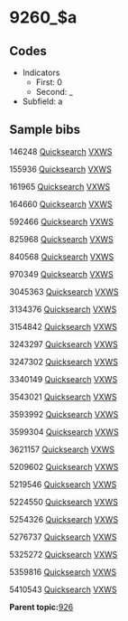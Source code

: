 # 9260\_$a

## Codes

-   Indicators
    -   First: 0
    -   Second: \_
-   Subfield: a

## Sample bibs

146248 [Quicksearch](https://search.library.yale.edu/catalog/146248) [VXWS](http://prodorbis.library.yale.edu:7014/vxws/GetHoldingsService?bibId=146248)

155936 [Quicksearch](https://search.library.yale.edu/catalog/155936) [VXWS](http://prodorbis.library.yale.edu:7014/vxws/GetHoldingsService?bibId=155936)

161965 [Quicksearch](https://search.library.yale.edu/catalog/161965) [VXWS](http://prodorbis.library.yale.edu:7014/vxws/GetHoldingsService?bibId=161965)

164660 [Quicksearch](https://search.library.yale.edu/catalog/164660) [VXWS](http://prodorbis.library.yale.edu:7014/vxws/GetHoldingsService?bibId=164660)

592466 [Quicksearch](https://search.library.yale.edu/catalog/592466) [VXWS](http://prodorbis.library.yale.edu:7014/vxws/GetHoldingsService?bibId=592466)

825968 [Quicksearch](https://search.library.yale.edu/catalog/825968) [VXWS](http://prodorbis.library.yale.edu:7014/vxws/GetHoldingsService?bibId=825968)

840568 [Quicksearch](https://search.library.yale.edu/catalog/840568) [VXWS](http://prodorbis.library.yale.edu:7014/vxws/GetHoldingsService?bibId=840568)

970349 [Quicksearch](https://search.library.yale.edu/catalog/970349) [VXWS](http://prodorbis.library.yale.edu:7014/vxws/GetHoldingsService?bibId=970349)

3045363 [Quicksearch](https://search.library.yale.edu/catalog/3045363) [VXWS](http://prodorbis.library.yale.edu:7014/vxws/GetHoldingsService?bibId=3045363)

3134376 [Quicksearch](https://search.library.yale.edu/catalog/3134376) [VXWS](http://prodorbis.library.yale.edu:7014/vxws/GetHoldingsService?bibId=3134376)

3154842 [Quicksearch](https://search.library.yale.edu/catalog/3154842) [VXWS](http://prodorbis.library.yale.edu:7014/vxws/GetHoldingsService?bibId=3154842)

3243297 [Quicksearch](https://search.library.yale.edu/catalog/3243297) [VXWS](http://prodorbis.library.yale.edu:7014/vxws/GetHoldingsService?bibId=3243297)

3247302 [Quicksearch](https://search.library.yale.edu/catalog/3247302) [VXWS](http://prodorbis.library.yale.edu:7014/vxws/GetHoldingsService?bibId=3247302)

3340149 [Quicksearch](https://search.library.yale.edu/catalog/3340149) [VXWS](http://prodorbis.library.yale.edu:7014/vxws/GetHoldingsService?bibId=3340149)

3543021 [Quicksearch](https://search.library.yale.edu/catalog/3543021) [VXWS](http://prodorbis.library.yale.edu:7014/vxws/GetHoldingsService?bibId=3543021)

3593992 [Quicksearch](https://search.library.yale.edu/catalog/3593992) [VXWS](http://prodorbis.library.yale.edu:7014/vxws/GetHoldingsService?bibId=3593992)

3599304 [Quicksearch](https://search.library.yale.edu/catalog/3599304) [VXWS](http://prodorbis.library.yale.edu:7014/vxws/GetHoldingsService?bibId=3599304)

3621157 [Quicksearch](https://search.library.yale.edu/catalog/3621157) [VXWS](http://prodorbis.library.yale.edu:7014/vxws/GetHoldingsService?bibId=3621157)

5209602 [Quicksearch](https://search.library.yale.edu/catalog/5209602) [VXWS](http://prodorbis.library.yale.edu:7014/vxws/GetHoldingsService?bibId=5209602)

5219546 [Quicksearch](https://search.library.yale.edu/catalog/5219546) [VXWS](http://prodorbis.library.yale.edu:7014/vxws/GetHoldingsService?bibId=5219546)

5224550 [Quicksearch](https://search.library.yale.edu/catalog/5224550) [VXWS](http://prodorbis.library.yale.edu:7014/vxws/GetHoldingsService?bibId=5224550)

5254326 [Quicksearch](https://search.library.yale.edu/catalog/5254326) [VXWS](http://prodorbis.library.yale.edu:7014/vxws/GetHoldingsService?bibId=5254326)

5276737 [Quicksearch](https://search.library.yale.edu/catalog/5276737) [VXWS](http://prodorbis.library.yale.edu:7014/vxws/GetHoldingsService?bibId=5276737)

5325272 [Quicksearch](https://search.library.yale.edu/catalog/5325272) [VXWS](http://prodorbis.library.yale.edu:7014/vxws/GetHoldingsService?bibId=5325272)

5359816 [Quicksearch](https://search.library.yale.edu/catalog/5359816) [VXWS](http://prodorbis.library.yale.edu:7014/vxws/GetHoldingsService?bibId=5359816)

5410543 [Quicksearch](https://search.library.yale.edu/catalog/5410543) [VXWS](http://prodorbis.library.yale.edu:7014/vxws/GetHoldingsService?bibId=5410543)

**Parent topic:**[926](../../tags/926/926.md)

